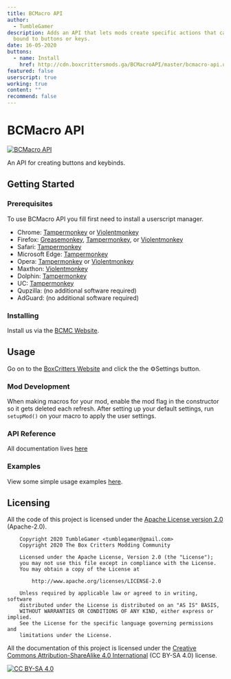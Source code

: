 ```yaml
---
title: BCMacro API
author:
  - TumbleGamer
description: Adds an API that lets mods create specific actions that can be
  bound to buttons or keys.
date: 16-05-2020
buttons:
  - name: Install
    href: http://cdn.boxcrittersmods.ga/BCMacroAPI/master/bcmacro-api.user.js
featured: false
userscript: true
working: true
content: ""
recommend: false
---
```

# BCMacro API

[![BCMacro API](https://api.boxcrittersmods.ga/button/bcmacro-api)](https://boxcrittersmods.ga/mods/bcmacro-api/)

An API for creating buttons and keybinds.

## Getting Started

### Prerequisites

To use BCMacro API you fill first need to install a userscript manager.

* Chrome: [Tampermonkey](https://chrome.google.com/webstore/detail/tampermonkey/dhdgffkkebhmkfjojejmpbldmpobfkfo) or [Violentmonkey](https://chrome.google.com/webstore/detail/violent-monkey/jinjaccalgkegednnccohejagnlnfdag)
* Firefox: [Greasemonkey](https://addons.mozilla.org/firefox/addon/greasemonkey/), [Tampermonkey](https://addons.mozilla.org/firefox/addon/tampermonkey/), or [Violentmonkey](https://addons.mozilla.org/firefox/addon/violentmonkey/)
* Safari: [Tampermonkey](http://tampermonkey.net/?browser=safari)
* Microsoft Edge: [Tampermonkey](https://www.microsoft.com/store/p/tampermonkey/9nblggh5162s)
* Opera: [Tampermonkey](https://addons.opera.com/extensions/details/tampermonkey-beta/) or [Violentmonkey](https://addons.opera.com/extensions/details/violent-monkey/)
* Maxthon: [Violentmonkey](http://extension.maxthon.com/detail/index.php?view_id=1680)
* Dolphin: [Tampermonkey](https://play.google.com/store/apps/details?id=net.tampermonkey.dolphin)
* UC: [Tampermonkey](https://play.google.com/store/apps/details?id=net.tampermonkey.uc)
* Qupzilla: (no additional software required)
* AdGuard: (no additional software required)

### Installing

Install us via the [BCMC Website](https://boxcrittersmods.ga/mods/bcmacro-api/).

## Usage

Go on to the [BoxCritters Website](https://boxcritters.com) and click the the ⚙️Settings button.

### Mod Development

When making macros for your mod, enable the mod flag in the constructor so it gets deleted each refresh. After setting up your default settings, run `setupMod()` on your macro to apply the user settings.

### API Reference

All documentation lives [here](http://github.boxcrittersmods.ga/bcmacroapi)

### Examples

View some simple usage examples [here](https://github.com/boxcritters/bcmacroapi/tree/master/test).

## Licensing

All the code of this project is licensed under the [Apache License version 2.0](https://github.com/boxcritters/bcmacroapi/blob/master/LICENSE) (Apache-2.0).

```license
	Copyright 2020 TumbleGamer <tumblegamer@gmail.com>
	Copyright 2020 The Box Critters Modding Community

	Licensed under the Apache License, Version 2.0 (the "License");
	you may not use this file except in compliance with the License.
	You may obtain a copy of the License at

		http://www.apache.org/licenses/LICENSE-2.0

	Unless required by applicable law or agreed to in writing, software
	distributed under the License is distributed on an "AS IS" BASIS,
	WITHOUT WARRANTIES OR CONDITIONS OF ANY KIND, either express or implied.
	See the License for the specific language governing permissions and
	limitations under the License.
```

All the documentation of this project is licensed under the [Creative Commons Attribution-ShareAlike 4.0 International](https://creativecommons.org/licenses/by-sa/4.0/) (CC BY-SA 4.0) license.

[![CC BY-SA 4.0](https://i.creativecommons.org/l/by-sa/4.0/88x31.png)](https://creativecommons.org/licenses/by-sa/4.0/)